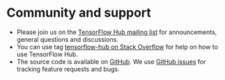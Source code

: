 <!--* freshness: { owner: 'akhorlin' reviewed: '2020-09-18' } *-->

# Community and support

*   Please join us on the
    [TensorFlow Hub mailing list](https://groups.google.com/a/tensorflow.org/forum/#!forum/hub)
    for announcements, general questions and discussions.
*   You can use tag
    [tensorflow-hub on Stack Overflow](https://stackoverflow.com/questions/tagged/tensorflow-hub)
    for help on how to use TensorFlow Hub.
*   The source code is available on [GitHub](https://github.com/tensorflow/hub).
    We use [GitHub issues](https://github.com/tensorflow/hub/issues) for
    tracking feature requests and bugs.
